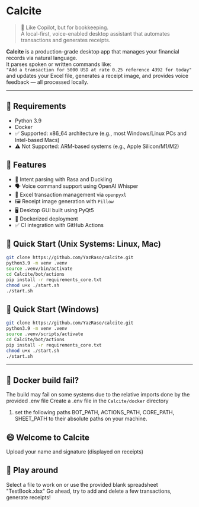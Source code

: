 # Calcite

> 🧮 Like Copilot, but for bookkeeping.  
> A local-first, voice-enabled desktop assistant that automates transactions and generates receipts.

**Calcite** is a production-grade desktop app that manages your financial records via natural language.  
It parses spoken or written commands like:  
`"Add a transaction for 5000 USD at rate 0.25 reference 4392 for today"`  
and updates your Excel file, generates a receipt image, and provides voice feedback — all processed locally.

---

## 🧱 Requirements
- Python 3.9
- Docker
- ✅ Supported: x86_64 architecture (e.g., most Windows/Linux PCs and Intel-based Macs)
- ⚠️ Not Supported: ARM-based systems (e.g., Apple Silicon/M1/M2)

## 🔧 Features

- 🧠 Intent parsing with Rasa and Duckling
- 🗣️ Voice command support using OpenAI Whisper
- 🧾 Excel transaction management via `openpyxl`
- 🖼️ Receipt image generation with `Pillow`
- 🖥️ Desktop GUI built using PyQt5
- 🐳 Dockerized deployment
- ✅ CI integration with GitHub Actions

## 🚀 Quick Start (Unix Systems: Linux, Mac)
```bash
git clone https://github.com/YazRaso/calcite.git
python3.9 -m venv .venv
source .venv/bin/activate
cd Calcite/bot/actions
pip install -r requirements_core.txt
chmod u+x ./start.sh
./start.sh
```
## 🚀 Quick Start (Windows)
```bash
git clone https://github.com/YazRaso/calcite.git
python3.9 -m venv .venv
source .venv/scripts/activate
cd Calcite/bot/actions
pip install -r requirements_core.txt
chmod u+x ./start.sh
./start.sh
```

---
## 🐳 Docker build fail?
The build may fail on some systems due to the relative imports done by the provided .env file
Create a .env file in the ```Calcite/docker``` directory
1. set the following paths BOT_PATH, ACTIONS_PATH, CORE_PATH, SHEET_PATH to their absolute paths on your machine.

## 😄 Welcome to Calcite
Upload your name and signature (displayed on receipts)

## 🛝 Play around
Select a file to work on or use the provided blank spreadsheet "TestBook.xlsx"
Go ahead, try to add and delete a few transactions, generate receipts!




